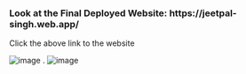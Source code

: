 <h3>Look at the Final Deployed Website:  https://jeetpal-singh.web.app/  </h3> 
Click the above link to the website


![image](https://user-images.githubusercontent.com/70360391/183548005-6cc4dea4-84c2-4cfa-95b7-eade2b54c4cf.png)
.
![image](https://user-images.githubusercontent.com/70360391/183548042-217bf32a-1a27-43e1-b5b7-e4424c69934c.png)
